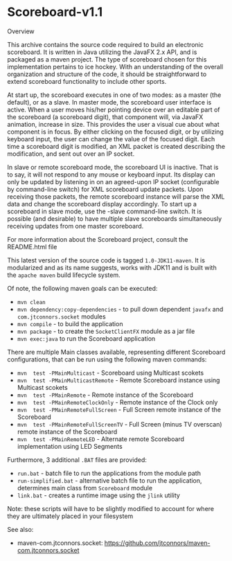 # Scoreboard-v1.1

Overview

This archive contains the source code required to build an electronic 
scoreboard.  It is written in Java utilizing the JavaFX 2.x API, and is
packaged as a maven project.  The type of scoreboard chosen for this
implementation pertains to ice hockey.  With an understanding of the overall
organization and structure of the code, it should be straightforward to extend
scoreboard functionality to include other sports.

At start up, the scoreboard executes in one of two modes: as a master
(the default), or as a slave.  In master mode, the scoreboard user interface is
active.  When a user moves his/her pointing device over an editable part of the
scoreboard (a scoreboard digit), that component will, via JavaFX animation,
increase in size.  This provides the user a visual cue about what component is
in focus.  By either clicking on the focused digit, or by utilizing keyboard
input, the user can change the value of the focused digit.  Each time a
scoreboard digit is modified, an XML packet is created describing the
modification, and sent out over an IP socket.

In slave or remote scoreboard mode, the scoreboard UI is inactive.  That is
to say, it will not respond to any mouse or keyboard input.  Its display
can only be updated by listening in on an agreed-upon IP socket
(configurable by command-line switch) for XML scoreboard update packets.
Upon receiving those packets, the remote scoreboard instance will parse the
XML data and change the scoreboard display accordingly.  To start up a
scoreboard in slave mode, use the -slave command-line switch.
It is possible (and desirable) to have multiple slave scoreboards
simultaneously receiving updates from one master scoreboard.

For more information about the Scoreboard project, consult the README.html file

This latest version of the source code is tagged ```1.0-JDK11-maven```.  It is modularized and as its name suggests, works with JDK11
and is built with the ```apache maven``` build lifecycle system.

Of note, the following maven goals can be executed:

   - ```mvn clean```
   - ```mvn dependency:copy-dependencies``` - to pull down dependent ```javafx``` and ```com.jtconnors.socket``` modules
   - ```mvn compile``` - to build the application
   - ```mvn package``` - to create the ```SocketClientFX``` module as a jar file
   - ```mvn exec:java``` to run the Scoreboard application

There are multiple Main classes available, representing different Scoreboard
configurations, that can be run using the following maven commands:

   - ```mvn  test -PMainMulticast``` - Scoreboard using Multicast scokets
   - ```mvn  test -PMainMulticastRemote``` - Remote Scoreboard instance using Multicast scokets
   - ```mvn  test -PMainRemote``` - Remote instance of the Scoreboard
   - ```mvn  test -PMainRemoteClockOnly``` - Remote instance of the Clock only
   - ```mvn  test -PMainRemoteFullScreen``` - Full Screen remote instance of the Scoreboard
   - ```mvn  test -PMainRemoteFullScreenTV``` - Full Screen (minus TV overscan) remote instance of the Scoreboard
   - ```mvn  test -PMainRemoteLED``` - Alternate remote Scoreboard implementation using LED Segments
    
Furthermore, 3 additional ```.BAT``` files are provided:
   - ```run.bat``` - batch file to run the applications from the module path
   - ```run-simplified.bat``` - alternative batch file to run the application, determines main class from ```Scoreboard``` module
   - ```link.bat``` - creates a runtime image using the ```jlink``` utility
   
Note:  these scripts will have to be slightly modified to account for where they are ultimately placed in your filesystem

See also:

- maven-com.jtconnors.socket: https://github.com/jtconnors/maven-com.jtconnors.socket
